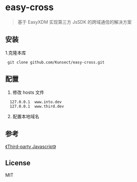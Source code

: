 # easy-cross

> 基于 EasyXDM 实现第三方 JsSDK 的跨域通信的解决方案


## 安装

1.克隆本库

 ```
  git clone github.com/Kunsect/easy-cross.git
 ```
 
## 配置

1. 修改 hosts 文件

```
  127.0.0.1  www.into.dev
  127.0.0.1  www.third.dev  
```

2. 配置本地域名

## 参考

[《Third-party Javascript》](http://www.thirdpartyjs.com)

## License

MIT